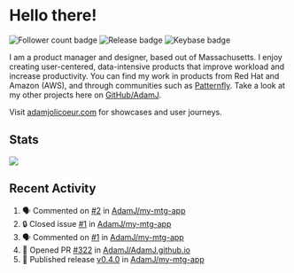 # Hello there!

![Follower count badge](https://img.shields.io/github/followers/adamj?style=for-the-badge&logo=GitHub&logoColor=%23fff&link=https%3A%2F%2Fwww.github.com%2Fadamj)
![Release badge](https://img.shields.io/github/v/release/adamj/adamj?style=for-the-badge&logo=GitHub&logoColor=%23fff)
![Keybase badge](https://img.shields.io/keybase/pgp/mindreeper2420?style=for-the-badge&logo=keybase&logoColor=%23fff)

I am a product manager and designer, based out of Massachusetts. I enjoy creating user-centered, data-intensive products that improve workload and increase productivity. You can find my work in products from Red Hat and Amazon (AWS), and through communities such as [Patternfly](https://www.patternfly.org). Take a look at my other projects here on [GitHub/AdamJ](https://www.github.com/adamj).

Visit [adamjolicoeur.com](https://www.adamjolicoeur.com) for showcases and user journeys.

<!--
> Recent Activity automated using [GitHub Activity Readme Workflow](https://github.com/marketplace/actions/github-activity-readme)
> Icons from [Simple Icons](https://simpleicons.org)
> Badges from [Shields.io](https://shields.io)
> Readme Stats from [Readme Stats Workflow](https://github.com/anuraghazra/github-readme-stats)
-->

## Stats

<!-- Advanced stats -->
<picture>
  <source
    srcset="https://github-readme-stats.vercel.app/api?username=adamj&rank_icon=github&show_icons=true&theme=dark"
    media="(prefers-color-scheme: dark)"
  />
  <source
    srcset="https://github-readme-stats.vercel.app/api?username=adamj&rank_icon=github&show_icons=true"
    media="(prefers-color-scheme: light), (prefers-color-scheme: no-preference)"
  />
  <img src="https://github-readme-stats.vercel.app/api?username=adamj&rank_icon=github&show_icons=true" />
</picture>

## Recent Activity
<!-- Updates Every Monday at 6PM UTC (1PM EST) -->

<!--START_SECTION:activity-->
1. 🗣 Commented on [#2](https://github.com/AdamJ/my-mtg-app/issues/2#issuecomment-2661020071) in [AdamJ/my-mtg-app](https://github.com/AdamJ/my-mtg-app)
2. 🔒 Closed issue [#1](https://github.com/AdamJ/my-mtg-app/issues/1) in [AdamJ/my-mtg-app](https://github.com/AdamJ/my-mtg-app)
3. 🗣 Commented on [#1](https://github.com/AdamJ/my-mtg-app/issues/1#issuecomment-2661018946) in [AdamJ/my-mtg-app](https://github.com/AdamJ/my-mtg-app)
4. 💪 Opened PR [#322](https://github.com/AdamJ/AdamJ.github.io/pull/322) in [AdamJ/AdamJ.github.io](https://github.com/AdamJ/AdamJ.github.io)
5. 🚀 Published release [v0.4.0](https://github.com/AdamJ/my-mtg-app/releases/tag/0.4.0) in [AdamJ/my-mtg-app](https://github.com/AdamJ/my-mtg-app)
<!--END_SECTION:activity-->

